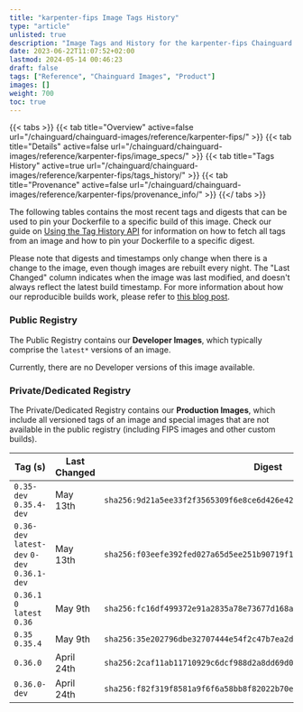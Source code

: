 ```yaml
---
title: "karpenter-fips Image Tags History"
type: "article"
unlisted: true
description: "Image Tags and History for the karpenter-fips Chainguard Image"
date: 2023-06-22T11:07:52+02:00
lastmod: 2024-05-14 00:46:23
draft: false
tags: ["Reference", "Chainguard Images", "Product"]
images: []
weight: 700
toc: true
---
```


{{< tabs >}}
{{< tab title="Overview" active=false url="/chainguard/chainguard-images/reference/karpenter-fips/" >}}
{{< tab title="Details" active=false url="/chainguard/chainguard-images/reference/karpenter-fips/image_specs/" >}}
{{< tab title="Tags History" active=true url="/chainguard/chainguard-images/reference/karpenter-fips/tags_history/" >}}
{{< tab title="Provenance" active=false url="/chainguard/chainguard-images/reference/karpenter-fips/provenance_info/" >}}
{{</ tabs >}}

The following tables contains the most recent tags and digests that can be used to pin your Dockerfile to a specific build of this image. Check our guide on [Using the Tag History API](/chainguard/chainguard-images/using-the-tag-history-api/) for information on how to fetch all tags from an image and how to pin your Dockerfile to a specific digest.

Please note that digests and timestamps only change when there is a change to the image, even though images are rebuilt every night. The "Last Changed" column indicates when the image was last modified, and doesn't always reflect the latest build timestamp. For more information about how our reproducible builds work, please refer to [this blog post](https://www.chainguard.dev/unchained/reproducing-chainguards-reproducible-image-builds).

### Public Registry
The Public Registry contains our **Developer Images**, which typically comprise the `latest*` versions of an image.

Currently, there are no Developer versions of this image available.

### Private/Dedicated Registry
The Private/Dedicated Registry contains our **Production Images**, which include all versioned tags of an image and special images that are not available in the public registry (including FIPS images and other custom builds).

| Tag (s)                                       | Last Changed | Digest                                                                    |
|-----------------------------------------------|--------------|---------------------------------------------------------------------------|
|  `0.35-dev` `0.35.4-dev`                      | May 13th     | `sha256:9d21a5ee33f2f3565309f6e8ce6d426e429ccfbe859c6a9f1f4240349df61a1a` |
|  `0.36-dev` `latest-dev` `0-dev` `0.36.1-dev` | May 13th     | `sha256:f03eefe392fed027a65d5ee251b90719f139862ee6d58d0dc9b8917abdf071b3` |
|  `0.36.1` `0` `latest` `0.36`                 | May 9th      | `sha256:fc16df499372e91a2835a78e73677d168a2ebb04d74179bf12f070950c74077c` |
|  `0.35` `0.35.4`                              | May 9th      | `sha256:35e202796dbe32707444e54f2c47b7ea2dbc90a678e2b783b4b8e0724392d66d` |
|  `0.36.0`                                     | April 24th   | `sha256:2caf11ab11710929c6dcf988d2a8dd69d096423fbe182755355ca7151ea8a9cb` |
|  `0.36.0-dev`                                 | April 24th   | `sha256:f82f319f8581a9f6f6a58bb8f82022b70e2ef3fd75d5f4ef70145a92bcfe13d3` |

